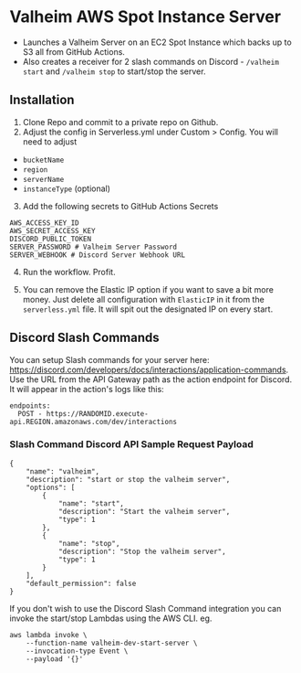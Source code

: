 # Valheim AWS Spot Instance Server
- Launches a Valheim Server on an EC2 Spot Instance which backs up to S3 all from GitHub Actions.
- Also creates a receiver for 2 slash commands on Discord - `/valheim start` and `/valheim stop` to start/stop the server.

## Installation
1. Clone Repo and commit to a private repo on Github.
2. Adjust the config in Serverless.yml under Custom > Config. You will need to adjust
  - `bucketName`
  - `region`
  - `serverName`
  - `instanceType` (optional)

3. Add the following secrets to GitHub Actions Secrets 
```
AWS_ACCESS_KEY_ID
AWS_SECRET_ACCESS_KEY
DISCORD_PUBLIC_TOKEN
SERVER_PASSWORD # Valheim Server Password
SERVER_WEBHOOK # Discord Server Webhook URL
```

4. Run the workflow. Profit.

5. You can remove the Elastic IP option if you want to save a bit more money. Just delete all configuration with `ElasticIP` in it from the `serverless.yml` file. It will spit out the designated IP on every start.

## Discord Slash Commands
You can setup Slash commands for your server here: https://discord.com/developers/docs/interactions/application-commands. Use the URL from the API Gateway path as the action endpoint for Discord. It will appear in the action's logs like this: 

```
endpoints:
  POST - https://RANDOMID.execute-api.REGION.amazonaws.com/dev/interactions
```

### Slash Command Discord API Sample Request Payload

```
{
    "name": "valheim",
    "description": "start or stop the valheim server",
    "options": [
        {
            "name": "start",
            "description": "Start the valheim server",
            "type": 1
        },
        {
            "name": "stop",
            "description": "Stop the valheim server",
            "type": 1
        }
    ],
    "default_permission": false
}
```

If you don't wish to use the Discord Slash Command integration you can invoke the start/stop Lambdas using the AWS CLI. eg.

```
aws lambda invoke \
    --function-name valheim-dev-start-server \
    --invocation-type Event \
    --payload '{}'
```
